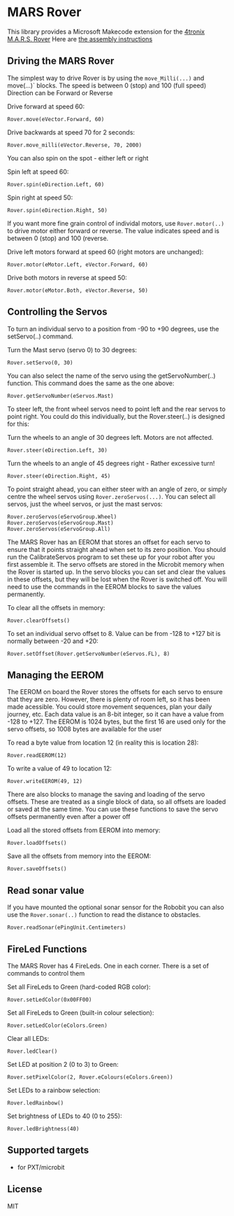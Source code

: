 # MARS Rover

This library provides a Microsoft Makecode extension for the [4tronix M.A.R.S. Rover](https://shop.4tronix.co.uk/products/marsrover)
Here are [the assembly instructions](https://4tronix.co.uk/rover)

## Driving the MARS Rover
The simplest way to drive Rover is by using the `move_Milli(...)` and move(...)` blocks.
The speed is between 0 (stop) and 100 (full speed)
Direction can be Forward or Reverse

Drive forward at speed 60:

```block
Rover.move(eVector.Forward, 60)
```

Drive backwards at speed 70 for 2 seconds:

```block
Rover.move_milli(eVector.Reverse, 70, 2000)
```   

You can also spin on the spot - either left or right
 
Spin left at speed 60:

```block
Rover.spin(eDirection.Left, 60)
```

Spin right at speed 50:

```block
Rover.spin(eDirection.Right, 50)
```

If you want more fine grain control of individal motors, use `Rover.motor(..)` to drive motor either forward or reverse. The value
indicates speed and is between 0 (stop) and 100 (reverse.

Drive left motors forward at speed 60 (right motors are unchanged):

```block
Rover.motor(eMotor.Left, eVector.Forward, 60)
```

Drive both motors in reverse at speed 50:

```block
Rover.motor(eMotor.Both, eVector.Reverse, 50)
```

## Controlling the Servos

To turn an individual servo to a position from -90 to +90 degrees, use the setServo(..) command.

Turn the Mast servo (servo 0) to 30 degrees:

```block
Rover.setServo(0, 30)
```

You can also select the name of the servo using the getServoNumber(..) function. This command does the same as the one above:

```block
Rover.getServoNumber(eServos.Mast)
```

To steer left, the front wheel servos need to point left and the rear servos to point right. You could do this  individually, but the Rover.steer(..) is designed for this:

Turn the wheels to an angle of 30 degrees left. Motors are not affected.
```block
Rover.steer(eDirection.Left, 30)
```

Turn the wheels to an angle of 45 degrees right - Rather excessive turn!

```block
Rover.steer(eDirection.Right, 45)
```

To point straight ahead, you can either steer with an angle of zero, or simply centre the wheel servos using `Rover.zeroServos(...)`. You can select all servos, just the wheel servos, or just the mast servos:

```blocks
Rover.zeroServos(eServoGroup.Wheel)
Rover.zeroServos(eServoGroup.Mast)
Rover.zeroServos(eServoGroup.All)
```

The MARS Rover has an EEROM that stores an offset for each servo to ensure that it points straight ahead when set to its zero position. You should run the CalibrateServos program to set these up for your robot after you first assemble it.
The servo offsets are stored in the Microbit memory when the Rover is started up. In the servo blocks you can set and clear the values in these offsets, but they will be lost when the Rover is switched off. You will need to use the commands in the EEROM blocks to save the values permanently.

To clear all the offsets in memory:

```block
Rover.clearOffsets()
```

To set an individual servo offset to 8. Value can be from -128 to +127 bit is normally between -20 and +20:

```block
Rover.setOffset(Rover.getServoNumber(eServos.FL), 8)
```

## Managing the EEROM

The EEROM on board the Rover stores the offsets for each servo to ensure that they are zero. However, there is plenty of room left, so it has been made acessible. You could store movement sequences, plan your daily journey, etc.
Each data value is an 8-bit integer, so it can have a value from -128 to +127. The EEROM is 1024 bytes, but the first 16 are used only for the servo offsets, so 1008 bytes are available for the user


To read a byte value from location 12 (in reality this is location 28):

```block
Rover.readEEROM(12)
```

To write a value of 49 to location 12:

```block
Rover.writeEEROM(49, 12)
```

There are also blocks to manage the saving and loading of the servo offsets. These are treated as a single block of data, so all offsets are loaded or saved at the same time. You can use these functions to save the servo offsets permanently even after a power off

Load all the stored offsets from EEROM into memory:

```block
Rover.loadOffsets()
```

Save all the offsets from memory into the EEROM:

```block
Rover.saveOffsets()
```

## Read sonar value

If you have mounted the optional sonar sensor for the Robobit you can
also use the `Rover.sonar(..)` function to read the distance to obstacles.

```block
Rover.readSonar(ePingUnit.Centimeters)
```

## FireLed Functions

The MARS Rover has 4 FireLeds. One in each corner. There is a set of commands to control them

Set all FireLeds to Green (hard-coded RGB color):

```block
Rover.setLedColor(0x00FF00)
```

Set all FireLeds to Green (built-in colour selection):

```block
Rover.setLedColor(eColors.Green)
```

Clear all LEDs:

```block
Rover.ledClear()
```

Set LED at position 2 (0 to 3) to Green:

```block
Rover.setPixelColor(2, Rover.eColours(eColors.Green))
```

Set LEDs to a rainbow selection:

```block
Rover.ledRainbow()
```

Set brightness of LEDs to 40 (0 to 255):

```block
Rover.ledBrightness(40)
```

## Supported targets

* for PXT/microbit

## License

MIT
